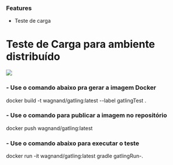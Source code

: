 ### Features

- Teste de carga

# Teste de Carga para ambiente distribuído
![](https://gatling.io/wp-content/uploads/2019/04/Gatling-logo-2019.png)

### - Use o comando abaixo pra gerar a imagem Docker
docker build -t wagnand/gatling:latest --label gatlingTest .

### - Use o comando para publicar a imagem no repositório
docker push wagnand/gatling:latest

### - Use o comando abaixo para executar o teste 
docker run -it wagnand/gatling:latest gradle gatlingRun-<SimulationPackage>.<Simulation>